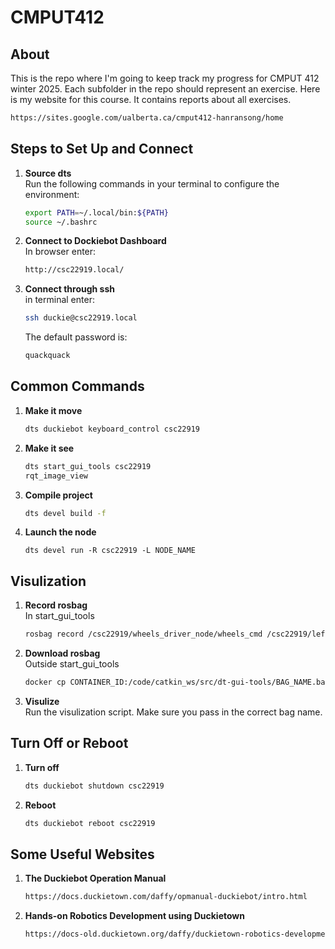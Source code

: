 # CMPUT412

## About

This is the repo where I'm going to keep track my progress for CMPUT 412 winter 2025. Each subfolder in the repo should represent an exercise. Here is my website for this course. It contains reports about all exercises.

```bash
https://sites.google.com/ualberta.ca/cmput412-hanransong/home
```

## Steps to Set Up and Connect

1. **Source dts**  
   Run the following commands in your terminal to configure the environment:

   ```bash
   export PATH=~/.local/bin:${PATH}
   source ~/.bashrc

2. **Connect to Dockiebot Dashboard**  
   In browser enter:

   ```bash
   http://csc22919.local/

3. **Connect through ssh**  
   in terminal enter:

   ```bash
   ssh duckie@csc22919.local
   ```

   The default password is:

   ```bash
   quackquack

## Common Commands

1. **Make it move**

   ```bash
   dts duckiebot keyboard_control csc22919
   ```

2. **Make it see**

   ```bash
   dts start_gui_tools csc22919
   rqt_image_view
   ```

2. **Compile project**

   ```bash
   dts devel build -f
   ```

3. **Launch the node**

   ```
   dts devel run -R csc22919 -L NODE_NAME
   ```

## Visulization

1. **Record rosbag**   
   In start_gui_tools
   
   ```bash
   rosbag record /csc22919/wheels_driver_node/wheels_cmd /csc22919/left_wheel_encoder_node/tick /csc22919/right_wheel_encoder_node/tick
   ```

2. **Download rosbag**   
   Outside start_gui_tools

   ```bash
   docker cp CONTAINER_ID:/code/catkin_ws/src/dt-gui-tools/BAG_NAME.bag /home/hanran/Documents/UA/Winter2025/SAVE_LOCATION/
   ```

3. **Visulize**  
   Run the visulization script. Make sure you pass in the correct bag name.

## Turn Off or Reboot

1. **Turn off**
   ```bash
   dts duckiebot shutdown csc22919

2. **Reboot**
   ```bash
   dts duckiebot reboot csc22919

## Some Useful Websites

1. **The Duckiebot Operation Manual**

   ```bash
   https://docs.duckietown.com/daffy/opmanual-duckiebot/intro.html

2. **Hands-on Robotics Development using Duckietown**

   ```bash
   https://docs-old.duckietown.org/daffy/duckietown-robotics-development/out/index.html
